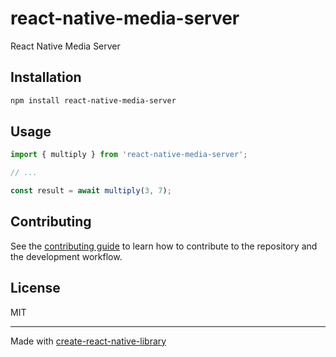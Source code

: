 # react-native-media-server

React Native Media Server

## Installation

```sh
npm install react-native-media-server
```

## Usage

```js
import { multiply } from 'react-native-media-server';

// ...

const result = await multiply(3, 7);
```

## Contributing

See the [contributing guide](CONTRIBUTING.md) to learn how to contribute to the repository and the development workflow.

## License

MIT

---

Made with [create-react-native-library](https://github.com/callstack/react-native-builder-bob)
